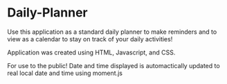 # Daily-Planner
Use this application as a standard daily planner to make reminders and to view as a calendar to stay on track of your daily activities!

Application was created using HTML, Javascript, and CSS.

For use to the public! Date and time displayed is automactically updated to real local date and time using moment.js
